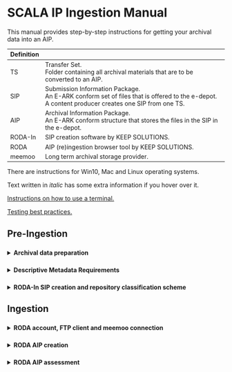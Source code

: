 # SCALA IP Ingestion Manual

This manual provides step-by-step instructions for getting your archival data into an AIP.
	
|Definition||
|----|----|
|TS|Transfer Set.</br>Folder containing all archival materials that are to be converted to an AIP.|
|SIP|Submission Information Package.</br>An E-ARK conform set of files that is offered to the e-depot.</br>A content producer creates one SIP from one TS.|
|AIP|Archival Information Package.</br>An E-ARK conform structure that stores the files in the SIP in the e-depot.|
|RODA-In|SIP creation software by KEEP SOLUTIONS.|
|RODA|AIP (re)ingestion browser tool by KEEP SOLUTIONS.|
|meemoo|Long term archival storage provider.|

There are instructions for Win10, Mac and Linux operating systems.

Text written in <span title="I have some extra information"><i>italic</i></span> has some extra information if you hover
over it.

[Instructions on how to use a terminal.](https://github.com/Automatic-Ingest-Digital-Archives/SCALA/blob/main/Referenced%20Files/Using%20a%20terminal.md)

[Testing best practices.](https://github.com/Automatic-Ingest-Digital-Archives/SCALA/blob/main/Referenced%20Files/Testing%20best%20practices.md)

## Pre-Ingestion

###
<details><summary><b>Archival data preparation</b></summary>

#### Create your TS

|Task||
|----|-----|
|Create your TS|Create a working folder (with a unique id) with your essence or data that needs to be transformed in a SIP. The folder contains the original files and files already migrated before ingestion.|
|Create and add a descriptive metadata file to your TS [optional]|Create a metadata XML-file which follows the instructions at Add descriptive metadata.|
|Create and add additional non-xml metadata [optional]|Create a folder called “_submissionDocumentation” in the root of the TS.</br><span title="E.g. file format identification files, file lists, etc."><i>Add additional non-xml metadata accompanying the content files</i></span>|

Advise: export niche formats / system dependant formats (e.g. google docs / google slides) to generic ones if possible. They need to be exported from that system using the most adequate formats, which may be complex on its own depending on if you want trueness to the original aspect (where you might use PDF to ensure fonts and layout are preserved) or you want reusability (where you might use Microsoft Office and/or OpenOffice formats to ensure files are editable). Also, you could download the same information in several formats and add all to the same SIP as alternative representations.

#### Extra <span title="With RODA-In, you can create basic SIPs for ingest into the SCALA repository. All Roda-In does is to create a descriptive metadata file with a METS-file, preserving fixity. You might want to do other steps before ingest. We give a short overview of these with the different options about the way with which you can achieve this. Bear in mind integrated pre-ingest tools like RMtool exist for more intensive pre-ingest operations."><i>data preparation tasks</i></span>

Here are optional but recommended tasks to execute before submitting a TS to RODA-In. Please execute your chosen tasks
in the order presented.

|Task|Win10|Mac/Linux|
|----|-----|---------|
|Unpack zipped files <span title="The SCALA digital repository does not unpack container files or zipped files, due to multiple possible issues. zip-files in the SIP will be zip-files in the AIP. If you want to unpack all ZIP-files you can do this before. However, be aware that this always requires some human control."><i>[optional]</i></span>|Open a terminal and run:</br><code>Expand-Archive -Path ".\*.zip"</code>,</br>where * is the name of the zip file.|Open a terminal and run:</br><code>unzip "*.zip" && ls -l</code>,</br>where * is the name of the zip file.|

|Task|Win10|
|----|-----|
|<span title="Trailing and leading whitespace in filenames causes RODA-In to crash in Windows."><i>Trim whitespace and trailing dots from filenames in Windows [optional]</i></span>|Manually trim whitespace from filenames.</br></br>OR run <a href="https://github.com/Automatic-Ingest-Digital-Archives/SCALA/tree/main/Referenced%20Files/Scripts/RemoveWhitespaceFromDirsAndFiles.txt">this bash script</a> in a <b>Mac/Linux environment</b> in the root folder of your TS, before continuing on Windows.|

A backup, or data backup is a copy of computer data taken and stored elsewhere so that it may be used to restore the original after a data loss event. These files may be automatically generated by your operating system. Normally, such files are of no value to your TS.

|Task||
|----|-----|
|Remove backup files [optional]|<span title="Might be automated at some point."><i>Manually remove backup files.</i></span>|

A filelist is a text file containing all folders and files in your TS. A filetree contains the same information in a
more human readable form.

<img src="https://github.com/Automatic-Ingest-Digital-Archives/SCALA/blob/main/Referenced%20Files/Pictures/Picture4.png">

If you are on Mac or Linux, you have to install the “tree” app. Windows has it installed by default.

|Task|Mac/Linux|
|----|---------|
|Install the “tree” app|Install on Mac</br>Open a terminal and run:</br><code>brew install tree</code></br></br>Install on Linux</br>Open a terminal and run:</br><code>sudo apt update && sudo apt-get install tree|

<span title="We may add more options for creating filelists/filetrees at a later stage: Create filelist using Treesize; Create filelist using Python os.module; + filelist / treetool in Bitcurator. Partners can add their own preferred methods. You can also create a filelist of the whole archive and include this in the documentation folder."><i>You can create a filelist and filetree for the root folder you are in using option 1. Alternatively, if you want to create filelists and filetrees for many TS’ at once, please follow option 2.</i></span>
	
|Task|Win10|Mac/Linux|
|----|-----|---------|
|Option 1: create a filelist and filetree for the current TS <span title="It's always handy to create a filelist about all the files in a SIP or in an archive. You can use this as an authoritative list of all the material received + as an inventory for researchers. This step is also recommended because Roda-in deletes without a log all empty folders. You should be able to restore the original file structure based on the filelist. Make sure the filelist lists files, folders and eventually symbolic links (hyperlinks to files stored elsewhere)."><i>[recommended]</i></span>|Open a terminal and run <a href="https://github.com/Automatic-Ingest-Digital-Archives/SCALA/tree/main/Referenced%20Files/Scripts/create_filetree_filelist_powershell_option1.ps1">this script.</a>|On Linux, open a terminal and run <a href="https://github.com/Automatic-Ingest-Digital-Archives/SCALA/tree/main/Referenced%20Files/Scripts/create_filetree_filelist_linux_bash_option1.txt">this script.</a></br></br>On Mac, open a terminal and run <a href="https://github.com/Automatic-Ingest-Digital-Archives/SCALA/tree/main/Referenced%20Files/Scripts/create_filetree_filelist_mac_bash_option1.txt">this script.</a>|
|Option 2: create a filelist and filetree for each TS in the current root folder <span title="It's always handy to create a filelist about all the files in a SIP or in an archive. You can use this as an authoritative list of all the material received + as an inventory for researchers. This step is also recommended because Roda-in deletes without a log all empty folders. You should be able to restore the original file structure based on the filelist. Make sure the filelist lists files, folders and eventually symbolic links (hyperlinks to files stored elsewhere)."><i>[recommended]</i></span>|Open a terminal and run <a href="https://github.com/Automatic-Ingest-Digital-Archives/SCALA/tree/main/Referenced%20Files/Scripts/create_filetree_filelist_powershell_option2.ps1">this script.</a>|On Linux, open a terminal and run <a href="https://github.com/Automatic-Ingest-Digital-Archives/SCALA/tree/main/Referenced%20Files/Scripts/create_filetree_filelist_linux_bash_option2.txt">this script.</a></br></br>On Mac, open a terminal and run <a href="https://github.com/Automatic-Ingest-Digital-Archives/SCALA/tree/main/Referenced%20Files/Scripts/create_filetree_filelist_mac_bash_option2.txt">this script.</a>|

|Task||
|----|---------|
|Delete system files <span title="The SCALA digital repository contains a delete system files function. However, including system files in your SIP includes a heavier METS-file. It is recommended to delete these before adding them in RODA-In."><i>[recommended]</i></span>|Make sure to only execute this step after Create a filelist and filetree [recommended].</br>Manually delete system files.|

</details>

###
<details><summary><b>Descriptive Metadata Requirements</b></summary>

[Requirements for descriptive metadata.](https://github.com/Automatic-Ingest-Digital-Archives/SCALA/blob/main/Descriptive%20Metadata%20Requirements.md)

</details>

###
<details><summary><b>RODA-In SIP creation and repository classification scheme</b></summary>

Make sure you install and configure RODA-In according to the [RODA-In Installation & Configuration](https://github.com/Automatic-Ingest-Digital-Archives/SCALA/blob/main/RODA-In%20Installation%20&%20Configuration.md) instructions.
	
|Task||
|----|---------|
|<span title="Bear in mind that Roda-In deletes empty folders without a log. If you need a work around for this issue, see other pre-ingest steps “Create a filelist and filetree for each SIP”."><i>Load your TS in RODA-In</i></span>|Choose the working folder in your file system. This will serve as the root of your project.<br><img src="https://github.com/Automatic-Ingest-Digital-Archives/SCALA/blob/main/Referenced%20Files/Pictures/Picture8.png">|
|Create a new classification scheme|Click to create a new classification scheme.</br><img src="https://github.com/Automatic-Ingest-Digital-Archives/SCALA/blob/main/Referenced%20Files/Pictures/Picture9.png">|
|Add the TS to the IP panel|Select the root folder of your TS.</br>Add this folder to the IP panel by clicking “Associate” or by dragging it to the IP panel.</br>You can also choose to select and add folders/files individually.</br><img src="https://github.com/Automatic-Ingest-Digital-Archives/SCALA/blob/main/Referenced%20Files/Pictures/Picture10.png">|
|<span title="This will determine how (S)IPs will be associated with eachother (e.g. are two IPs siblings or parent-child)."><i>Select an association method</i></span>|Choose the association method <span title="We may explore other SIP/AIP association methods in the future."><i>“One information package for each selected files or folders”</i></span>.</br>Click on the button “Continue”.</br><img src="https://github.com/Automatic-Ingest-Digital-Archives/SCALA/blob/main/Referenced%20Files/Pictures/Picture11.png">|
|Add descriptive metadata|Option 1: Create new metadata from a template.</br>Select option 1.</br>Select the descriptive metadata standard/type of your choice.</br>Click “Continue”.</br></br>Option 2: Load metadata from a single file.</br>Select option 2.</br>Select and add the descriptive metadata file.</br>Select the descriptive metadata standard/type of your file.</br>Click “Continue”.</br><img src="https://github.com/Automatic-Ingest-Digital-Archives/SCALA/blob/main/Referenced%20Files/Pictures/Picture12.png">|
|Edit descriptive metadata [optional]|Make changes to the metadata file using the tool.</br><img src="https://github.com/Automatic-Ingest-Digital-Archives/SCALA/blob/main/Referenced%20Files/Pictures/Picture13.png">|
|Add more representations of the data [optional]|Click “Add representation”.</br><img src="https://github.com/Automatic-Ingest-Digital-Archives/SCALA/blob/main/Referenced%20Files/Pictures/Picture14.png">|
|Add documentation [optional]|Click on “Documentation”.</br>Drop files or folders from your file explorer to add documentation.</br><img src="https://github.com/Automatic-Ingest-Digital-Archives/SCALA/blob/main/Referenced%20Files/Pictures/Picture15.png">|
|Create SIP(s)|Click “Create SIP(s)”.</br><img src="https://github.com/Automatic-Ingest-Digital-Archives/SCALA/blob/main/Referenced%20Files/Pictures/Picture16.png"></br>On the popup screen, select the following options:</br>1. Export all items - toggle this off if you only want to create a SIP from the currently selected IP. Toggle on if you want to create SIPs for all IPs in the IP (middle) panel. Toggle off by default.</br>2. Include hierarchy - toggle on to keep relationships between SIPs in their METS (e.g. siblings, parent-child). Toggle on by default.</br>3. Create inventory report - toggle on to make a list of all items contained per SIP. Toggle off by default.</br>4. Output directory - select where the SIP(s) will be saved.</br>5. SIP format - select E-ARK2.</br>6. SIP names - select Title + ID. This will render the SIP(s) easy to work with later on.</br>Newer versions of RODA-In also require you to add a submitter name and a submitter ID. Simply enter your name; if you don't have an ID from your organization, just enter your name again in the ID field.</br>Click “Start” to create the SIP(s).</br><img src="https://github.com/Automatic-Ingest-Digital-Archives/SCALA/blob/main/Referenced%20Files/Pictures/Picture17.png">|

|Task||
|----|-----|
|Using your repository classification scheme|You can download the AIP structural information from your repository. This is called the classification scheme. To use the classification scheme, go to RODA menu Ingest > Pre-ingest and download the classification scheme.</br>![image](https://user-images.githubusercontent.com/87436774/153401950-526493a0-3d97-4f13-ae4d-e2f15c316d46.png)</br>Then you can for example load it into RODA-In, and then you can drag'n'drop SIPs to a specific node under your organization.</br>![image](https://user-images.githubusercontent.com/87436774/153402235-de857e98-f0ce-4568-9ac9-5de7af76ce01.png)</br>Click the load button in RODA-In and then select the classification scheme json file you downloaded from RODA.|

</details>

## Ingestion

###
<details><summary><b>RODA account, FTP client and meemoo connection</b></summary>

|Task||
|----|-----|
|Request a RODA account|Ask your organization’s admin to create an account for you.|
|Log into RODA|Log into <a href="https://scala.meemoo.be/#login/welcome">RODA</a> using your username and password.|
	
Your organization's administrator can add you to the ingest-user account group. Then you should receive email confirmation for each finished ingest job.
	
The File Transfer Protocol (FTP) is a standard communication protocol used for the transfer of files between computers.
This is better suited to transfer large SIPs to RODA instead of using their website.

|Task|Win10|Mac/Linux|
|----|-----|---------|
|Download and install an FTP client|You can choose whichever client you wish. Here is one option:</br><a href="https://winscp.net/eng/download.php">Download WinSCP</a>.</br>Install WinSCP.|You can choose whichever client you wish. Here is one option:</br><a href="https://filezilla-project.org/download.php?platform=osx">Download FileZilla</a>.</br>Install FileZilla.|

|Task||
|----|-----|
|Connect to RODA on meemoo via FTP|Create a <a href="https://accounts-qas.meemoo.be/pwm/public/ForgottenPassword">meemoo user account</a>.</br>Open your FTP client.</br>Use settings:</br>* File protocol: SFTP</br>* Host name: 193.190.71.178 OR scala-sftp.meemoo.be</br>* Port number: 22</br>* User name: [your meemoo username]</br>* Password: [your meemoo password]</br></br>Login and connect to the server.</br><img src="https://github.com/Automatic-Ingest-Digital-Archives/SCALA/blob/main/Referenced%20Files/Pictures/Picture18.png">|

</details>

###
<details><summary><b>RODA AIP creation</b></summary>

|Task||
|----|-----|
|Upload SIPs via FTP|Upload SIPs via your FTP client.</br>Follow the guidelines in <a href="https://github.com/Automatic-Ingest-Digital-Archives/SCALA/tree/main/Referenced%20Files/Dropfolder%20-%20User%20guide.pdf">this user guide</a>.</br></br>Here is a short version:</br>1. Create a .ready file locally on your computer.</br>Call the file ".ready". You might have to use your FTP program or a terminal to create this special file. If you have issues creating this file, please contact jelle.kleevens@vai.be.</br><img src="https://github.com/Automatic-Ingest-Digital-Archives/SCALA/blob/main/Referenced%20Files/Pictures/Screenshot_4.png"></br>2. Create a job folder for your SIPs on the server.</br>On the RODA/meemoo server side of your FTP program, navigate to the "incoming" folder. Then navigate to the folder of your institution/company (if there is no such folder, just remain in the "incoming" folder).</br>Create a new "job" folder. Give it any name you want. This folder will contain all SIPs to be uploaded in this job.</br><img src="https://github.com/Automatic-Ingest-Digital-Archives/SCALA/blob/main/Referenced%20Files/Pictures/Screenshot_6.png"></br>Then navigate into this new job folder.</br><img src="https://github.com/Automatic-Ingest-Digital-Archives/SCALA/blob/main/Referenced%20Files/Pictures/Screenshot_7.png"></br>3. Load your SIPs into the job folder.</br>Wait until all SIPs have loaded before going to the next step.</br><img src="https://github.com/Automatic-Ingest-Digital-Archives/SCALA/blob/main/Referenced%20Files/Pictures/Screenshot_8.png"></br>4. Drag the .ready file into the job folder.</br><img src="https://github.com/Automatic-Ingest-Digital-Archives/SCALA/blob/main/Referenced%20Files/Pictures/Screenshot_9.png"></br>After they are uploaded, access SIPs via the RODA website.
|Monitor the status of the ingest workflow process|1. Go to the “Process” page.</br>2. Check the status of the ingest process.</br><img src="https://github.com/Automatic-Ingest-Digital-Archives/SCALA/blob/main/Referenced%20Files/Pictures/Picture24.png">|

Alternatively, you can [upload and ingest SIPs via HTTPS](https://github.com/Automatic-Ingest-Digital-Archives/SCALA/blob/main/RODA%20Manual%20Ingestion%20Via%20HTTPS.md), however it is not recommended.

|Task||
|----|-----|
|Restart failed/interrupted ingest processes|In RODA, you can go to Ingest > Transfer and search for the content you have uploaded. Then choose "Select all pages" and then "Start new process". There you need to select the same ingest parameters, including Parent node, OR identifier and ingest finished email notification.|

	
</details>

###
<details><summary><b>RODA AIP assessment</b></summary>

|Task||
|----|-----|
|AIP assessment|![image](https://user-images.githubusercontent.com/87436774/138085894-e06e3476-a3d7-4d9a-8eea-e122262d366f.png)</br>Assessment is the process of determining whether records and other materials have permanent (archival) value. Assessment may be done at the collection, creator, series, file, or item level.|

</details>
